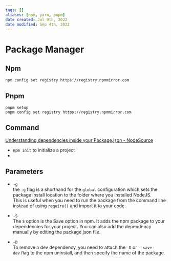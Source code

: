 ```yaml
---
tags: []
aliases: [npm, yarn, pnpm]
date created: Jul 9th, 2022
date modified: Sep 4th, 2022
---
```

# Package Manager

## Npm
`npm config set registry https://registry.npmmirror.com`

## Pnpm
`pnpm setup`  
`pnpm config set registry https://registry.npmmirror.com`

## Command
[Understanding dependencies inside your Package.json - NodeSource](https://nodesource.com/blog/understanding-dependencies-inside-your-packagejson)
- `npm init` to initialize a project
- 

## Parameters
- `-g`  
the `-g` flag is a shorthand for the `global` configuration which sets the package install location to the folder where you installed NodeJS.  
This is useful when you need to run the package from the command line instead of using `require()` and import it to your code.

- `-S`  
The `S` option is the Save option in npm. It adds the npm package to your dependencies for your project. You can also add the dependency manually by editing the package.json file.

- `-D`  
To remove a dev dependency, you need to attach the `-D` or `--save-dev` flag to the npm uninstall, and then specify the name of the package.
